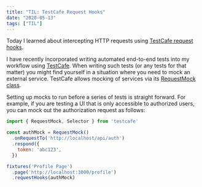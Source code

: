 ```yaml
---
title: "TIL: TestCafe Request Hooks"
date: "2020-05-13"
tags: ["TIL"]
---
```


Today I learned about intercepting HTTP requests using [TestCafe request hooks](https://devexpress.github.io/testcafe/documentation/guides/advanced-guides/intercept-http-requests.html).

I have recently incorporated writing automated end-to-end tests into my workflow using [TestCafe](https://devexpress.github.io/testcafe/). When writing such tests (or any tests for that matter) you might find yourself in a situation where you need to mock an external service. TestCafe allows mocking of services via its [RequestMock class](https://devexpress.github.io/testcafe/documentation/reference/test-api/requestmock/).

Setting up mocks to run before a series of tests is straight forward. For example, if you are testing a UI that is only accessible to authorized users, you can mock out the authorization request as follows:

```javascript
import { RequestMock, Selector } from 'testcafe'

const authMock = RequestMock()
  .onRequestTo('http://localhost/api/auth')
  .respond({
    token: 'abc123',
  })

fixtures('Profile Page')
  .page('http://localhost:3000/profile')
  .requestHooks(authMock)
```
